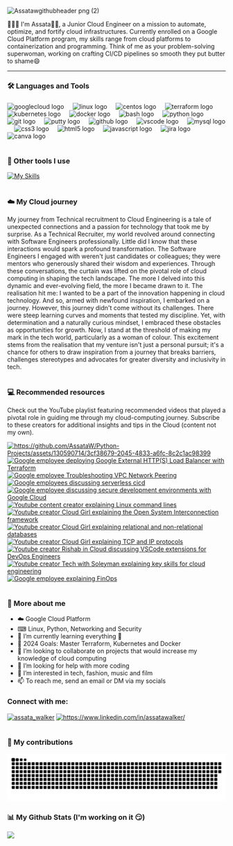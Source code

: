 ![Assatawgithubheader png (2)](https://github.com/AssataW/Python-Projects/assets/130590714/b944ce1f-0dae-437c-87e9-ab3006535674)

👩🏽‍💻 I'm Assata👋🏽, a Junior Cloud Engineer on a mission to automate, optimize, and fortify cloud infrastructures. Currently enrolled on a Google Cloud Platform program, my skills range from cloud platforms to containerization and programming. Think of me as your problem-solving superwoman, working on crafting CI/CD pipelines so smooth they put butter to shame😄

-----------------------------------------------------------------------------------------------------------------------------------------------------------------------------
### :hammer_and_wrench: Languages and Tools

<div align="left">
</div>

###

<div align="left">
  <img src="https://cdn.jsdelivr.net/gh/devicons/devicon/icons/googlecloud/googlecloud-original.svg" height="40" alt="googlecloud logo"  />
  <img width="12" />
  <img src="https://cdn.jsdelivr.net/gh/devicons/devicon/icons/linux/linux-original.svg" height="40" alt="linux logo"  />
  <img width="12" />
  <img src="https://cdn.jsdelivr.net/gh/devicons/devicon/icons/centos/centos-original.svg" height="40" alt="centos logo"  />
  <img width="12" />
  <img src="https://cdn.jsdelivr.net/gh/devicons/devicon/icons/terraform/terraform-original.svg" height="40" alt="terraform logo"  />
  <img width="12" />
  <img src="https://cdn.jsdelivr.net/gh/devicons/devicon/icons/kubernetes/kubernetes-plain.svg" height="40" alt="kubernetes logo"  />
  <img width="12" />
  <img src="https://cdn.jsdelivr.net/gh/devicons/devicon/icons/docker/docker-original.svg" height="40" alt="docker logo"  />
  <img width="12" />
  <img src="https://cdn.jsdelivr.net/gh/devicons/devicon/icons/bash/bash-original.svg" height="40" alt="bash logo"  />
  <img width="12" />
    <img src="https://cdn.jsdelivr.net/gh/devicons/devicon/icons/python/python-original.svg" height="40" alt="python logo"  />
  <img width="12" />
  <img src="https://cdn.jsdelivr.net/gh/devicons/devicon/icons/git/git-original.svg" height="40" alt="git logo"  />
  <img width="12" />
  <img src="https://cdn.jsdelivr.net/gh/devicons/devicon/icons/putty/putty-original.svg" height="40" alt="putty logo"  />
  <img width="12" />
  <img src="https://cdn.jsdelivr.net/gh/devicons/devicon/icons/github/github-original.svg" height="40" alt="github logo"  />
  <img width="12" />
  <img src="https://cdn.jsdelivr.net/gh/devicons/devicon/icons/vscode/vscode-original.svg" height="40" alt="vscode logo"  />
  <img width="12" />
  <img src="https://cdn.jsdelivr.net/gh/devicons/devicon/icons/mysql/mysql-original.svg" height="40" alt="mysql logo"  />
  <img width="12" />
  <img src="https://cdn.jsdelivr.net/gh/devicons/devicon/icons/css3/css3-original.svg" height="40" alt="css3 logo"  />
  <img width="12" />
  <img src="https://cdn.jsdelivr.net/gh/devicons/devicon/icons/html5/html5-original.svg" height="40" alt="html5 logo"  />
  <img width="12" />
  <img src="https://cdn.jsdelivr.net/gh/devicons/devicon/icons/javascript/javascript-original.svg" height="40" alt="javascript logo"  />
  <img width="12" />
  <img src="https://cdn.jsdelivr.net/gh/devicons/devicon/icons/jira/jira-original.svg" height="40" alt="jira logo"  />
  <img width="12" />
  <img src="https://cdn.jsdelivr.net/gh/devicons/devicon/icons/canva/canva-original.svg" height="40" alt="canva logo"  />
  <img width="12" />
</div>

#

### 🧰 Other tools I use

[![My Skills](https://skillicons.dev/icons?i=powershell,replit,figma,ps&theme=dark)](https://skillicons.dev) 

#
### :cloud: My Cloud journey
My journey from Technical recruitment to Cloud Engineering is a tale of unexpected connections and a passion for technology that took me by surprise. As a Technical Recruiter, my world revolved around connecting with Software Engineers professionally. Little did I know that these interactions would spark a profound transformation. The Software Engineers I engaged with weren't just candidates or colleagues; they were mentors who generously shared their wisdom and experiences. Through these conversations, the curtain was lifted on the pivotal role of cloud computing in shaping the tech landscape. The more I delved into this dynamic and ever-evolving field, the more I became drawn to it. The realisation hit me: I wanted to be a part of the innovation happening in cloud technology. And so, armed with newfound inspiration, I embarked on a journey. However, this journey didn't come without its challenges. There were steep learning curves and moments that tested my discipline. Yet, with determination and a naturally curious mindset, I embraced these obstacles as opportunities for growth. Now, I stand at the threshold of making my mark in the tech world, particularly as a woman of colour. This excitement stems from the realisation that my venture isn't just a personal pursuit; it's a chance for others to draw inspiration from a journey that breaks barriers, challenges stereotypes and advocates for greater diversity and inclusivity in tech.

#

### :computer: Recommended resources

Check out the YouTube playlist featuring recommended videos that played a pivotal role in guiding me through my cloud-computing journey. Subscribe to these creators for additional insights and tips in the Cloud (content not my own).

<!-- YOUTUBE-LINKS -->

<a href="https://www.youtube.com/watch?v=etAaLNrjh20"><img src="https://github.com/AssataW/AssataW/assets/130590714/1b1fb84d-7859-4b84-8130-79ca5edb0ce0" alt="https://github.com/AssataW/Python-Projects/assets/130590714/3cf38679-2045-4833-a6fc-8c2c1ac98399"></a> 
<a href="https://www.youtube.com/watch?v=FqqhaOlefwY"><img src="https://github.com/AssataW/AssataW/assets/130590714/e9ab0a36-97a7-4205-8926-5179c52975a9" alt="Google employee deploying Google External HTTP(S) Load Balancer with Terraform"></a> 
<a href="https://www.youtube.com/watch?v=oHtptmIZ-8c"><img src="https://github.com/AssataW/AssataW/assets/130590714/a14a5789-c4e5-4869-8f35-7aeb4690d855" alt="Google employee Troubleshooting VPC Network Peering"></a> 
<a href="https://www.youtube.com/watch?v=i3epeCk8ldc"><img src="https://github.com/AssataW/AssataW/assets/130590714/c241a2a3-15d1-4f7f-bbf7-ff9029073242" alt="Google employees discussing serverless cicd"></a>
<a href="https://www.youtube.com/watch?v=hVTnW-rH5Vc"><img src="https://github.com/AssataW/AssataW/assets/130590714/87aa559a-aabe-4f25-9537-e89327a58b98" alt="Google employee discussing secure development environments with Google Cloud"></a>
<a href="https://www.youtube.com/watch?v=qJhzrdazCZU&t=12s"><img src="https://github.com/AssataW/AssataW/assets/130590714/c7035b06-02ae-42ce-a95b-f2099e341f18" alt="Youtube content creator explaining Linux command lines"></a>
<a href="https://www.youtube.com/watch?v=c1GdbWG_fXo"><img src="https://github.com/AssataW/AssataW/assets/130590714/e9c5efd2-6d43-4cfc-9d20-fb5898116abf" alt="Youtube creator Cloud Girl explaining the Open System Interconnection framework"></a>
<a href="https://www.youtube.com/watch?v=ORxMMo7it_Y"><img src="https://github.com/AssataW/AssataW/assets/130590714/96fab0e4-053c-44c8-887e-ceb02b12ef22" alt="Youtube creator Cloud Girl explaining relational and non-relational databases"></a>
<a href="https://www.youtube.com/watch?v=QjqUEcKhTM8"><img src="https://github.com/AssataW/AssataW/assets/130590714/95c30120-edc0-4a7c-aeb1-35fb36544ee4" alt="Youtube creator Cloud Girl explaining TCP and IP protocols"></a>
<a href="https://www.youtube.com/watch?v=psJVKazKU8Y"><img src="https://github.com/AssataW/AssataW/assets/130590714/d29a2ceb-70d7-49b0-a9b6-154e3fd6e0fa" alt="Youtube creator Rishab in Cloud discussing VSCode extensions for DevOps Engineers"></a>
<a href="https://www.youtube.com/watch?v=ygwPOBVHoi0"><img src="https://github.com/AssataW/AssataW/assets/130590714/9e36da14-5ca3-4021-af2a-8e3d623f30b8" alt="Youtube creator Tech with Soleyman explaining key skills for cloud engineering"></a>
<a href="https://www.youtube.com/watch?v=hP5rhIcx9Ck"><img src="https://github.com/AssataW/AssataW/assets/130590714/369012a3-5b4f-4b4c-ad92-7424c1370e2d" alt="Google employee explaining FinOps"></a>

<!-- END YOUTUBE-LINKS -->

#
### :round_pushpin: More about me
- :cloud: Google Cloud Platform 
- ⌨ Linux, Python, Networking and Security
- 🌱 I’m currently learning everything 🤣
- 🥅 2024 Goals: Master Terraform, Kubernetes and Docker 
- 💞️ I’m looking to collaborate on projects that would increase my knowledge of cloud computing 
- 🤔 I’m looking for help with more coding
- 👀 I’m interested in tech, fashion, music and film
- 📫 To reach me, send an email or DM via my socials

<h3 align="left">Connect with me:</h3>
<p align="left">
<a href="https://twitter.com/assata_walker" target="blank"><img align="center" src="https://raw.githubusercontent.com/rahuldkjain/github-profile-readme-generator/master/src/images/icons/Social/twitter.svg" alt="assata_walker" height="30" width="40" /></a>
<a href="https://www.linkedin.com/in/assatawalker/" target="blank"><img align="center" src="https://raw.githubusercontent.com/rahuldkjain/github-profile-readme-generator/master/src/images/icons/Social/linked-in-alt.svg" alt="https://www.linkedin.com/in/assatawalker/" height="30" width="40" /></a>
  
#

### 🐍 My contributions
![snake gif](https://github.com/AssataW/AssataW/blob/output/github-contribution-grid-snake-dark.svg)


### 📊 My Github Stats (I'm working on it :smirk:)

<a href="http://www.github.com/AssataW"><img src="https://github-readme-streak-stats.herokuapp.com/?user=AssataW&stroke=ffffff&background=181824&ring=ec4899&fire=ec4899&currStreakNum=ffffff&currStreakLabel=ec4899&sideNums=ffffff&sideLabels=ffffff&dates=ffffff&hide_border=true" /></a>

<!---
AssataW/AssataW is a ✨ special ✨ repository because its `README.md` (this file) appears on your GitHub profile.
You can click the Preview link to take a look at your changes.
--->
